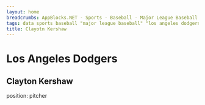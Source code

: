 ```yaml
---
layout: home 
breadcrumbs: AppBlocks.NET - Sports - Baseball - Major League Baseball - Los Angeles Dodgers - Clayton Kershaw
tags: data sports baseball "major league baseball" "los angeles dodgers"
title: Clayotn Kershaw
---
```

# Los Angeles Dodgers

## Clayton Kershaw

position: pitcher

